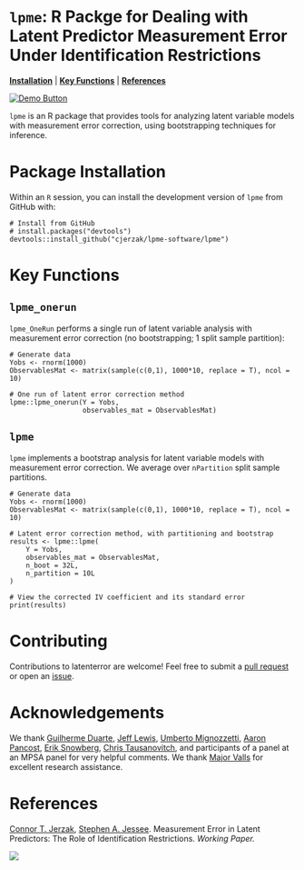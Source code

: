 # `lpme`:  R Packge for Dealing with Latent Predictor Measurement Error Under Identification Restrictions
[**Installation**](#installation)
| [**Key Functions**](#keyfxns)
| [**References**](#references)

[<img src="https://img.shields.io/badge/Demo-View%20Demo-blue" alt="Demo Button">](https://github.com/cjerzak/lpme-software/blob/main/lpme/vignettes/IntroVignette.Rmd)

`lpme` is an R package that provides tools for analyzing latent variable models with measurement error correction, using bootstrapping techniques for inference.

# Package Installation<a id="installation"></a>
Within an `R` session, you can install the development version of `lpme` from GitHub with:
```
# Install from GitHub
# install.packages("devtools") 
devtools::install_github("cjerzak/lpme-software/lpme")
```

# Key Functions<a id="keyfxns"></a>
## `lpme_onerun`
`lpme_OneRun` performs a single run of latent variable analysis with measurement error correction (no bootstrapping; 1 split sample partition): 
```
# Generate data 
Yobs <- rnorm(1000)
ObservablesMat <- matrix(sample(c(0,1), 1000*10, replace = T), ncol = 10)

# One run of latent error correction method 
lpme::lpme_onerun(Y = Yobs, 
                  observables_mat = ObservablesMat)
```

## `lpme`
`lpme` implements a bootstrap analysis for latent variable models with measurement error correction. We average over `nPartition` split sample partitions. 
```
# Generate data
Yobs <- rnorm(1000)
ObservablesMat <- matrix(sample(c(0,1), 1000*10, replace = T), ncol = 10)

# Latent error correction method, with partitioning and bootstrap
results <- lpme::lpme(
    Y = Yobs,
    observables_mat = ObservablesMat,
    n_boot = 32L,
    n_partition = 10L
)

# View the corrected IV coefficient and its standard error
print(results)
```

# Contributing
Contributions to latenterror are welcome! Feel free to submit a [pull request](https://github.com/cjerzak/latenterror-software/pulls) or open an [issue](https://github.com/cjerzak/latenterror/issues).

# Acknowledgements 
We thank [Guilherme Duarte](https://duarteguilherme.github.io/), [Jeff Lewis](https://polisci.ucla.edu/person/jeffrey-b-lewis/), [Umberto Mignozzetti](https://umbertomig.com/), [Aaron Pancost](https://sites.google.com/site/aaronpancost/), [Erik Snowberg](https://eriksnowberg.com/), [Chris Tausanovitch](https://ctausanovitch.com/), and participants of a panel at an MPSA panel for very helpful comments. We thank [Major Valls](https://www.linkedin.com/in/major-valls-39b6b9229/) for excellent research assistance.

# References<a id="references"></a>
[Connor T. Jerzak](https://github.com/cjerzak), [Stephen A. Jessee](https://github.com/sjessee). Measurement Error in Latent Predictors: The Role of Identification Restrictions. _Working Paper._

[<img src="https://connorjerzak.com/wp-content/uploads/2024/08/LatentErrorViz.png">](https://connorjerzak.com/)
